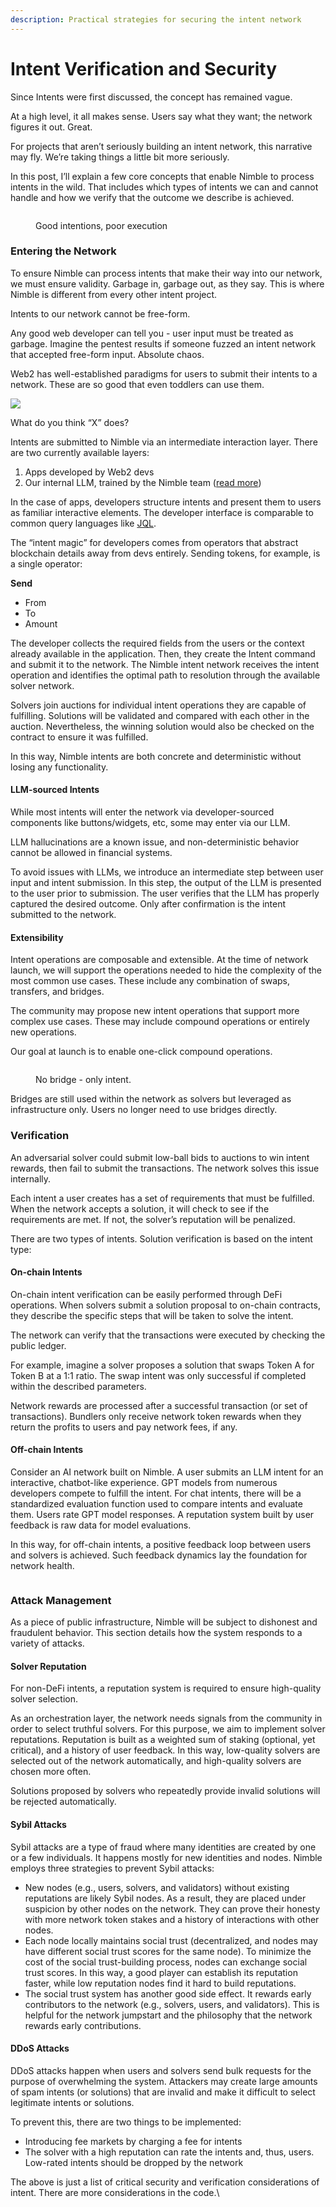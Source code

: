 ```yaml
---
description: Practical strategies for securing the intent network
---
```


# Intent Verification and Security

Since Intents were first discussed, the concept has remained vague.

At a high level, it all makes sense. Users say what they want; the network figures it out. Great.

For projects that aren’t seriously building an intent network, this narrative may fly. We’re taking things a little bit more seriously.

In this post, I’ll explain a few core concepts that enable Nimble to process intents in the wild. That includes which types of intents we can and cannot handle and how we verify that the outcome we describe is achieved.

<figure><img src="https://lh7-us.googleusercontent.com/u0CdEhtNd5T39SHCGA49BkADB24r2H8WIbJe6rKK-NaJocxMWfdNQcIIcvjE6ancyk5F32voDQVlUZrtI7NNMoA6_0oPyHyGBSUa_aOiFiHPt2I8cN5IjCH3fmmeso1K4pEMFxubVeWhS78YPFbKgco" alt=""><figcaption><p>Good intentions, poor execution</p></figcaption></figure>

### Entering the Network

To ensure Nimble can process intents that make their way into our network, we must ensure validity. Garbage in, garbage out, as they say. This is where Nimble is different from every other intent project.

Intents to our network cannot be free-form.

Any good web developer can tell you - user input must be treated as garbage. Imagine the pentest results if someone fuzzed an intent network that accepted free-form input. Absolute chaos.

Web2 has well-established paradigms for users to submit their intents to a network. These are so good that even toddlers can use them.

![](https://lh7-us.googleusercontent.com/NgaNEGhr0yn35aE56MJKYmaxInOrON1-15Ci2d969Jtxefz3ePMDaHnsTZ-SCnzXx2Ca5nXW0VaK8oAsd\_\_APfevx3lqUHwzhblJBrqhqG50aqEACuijInXEHy7aE5rDjPCVMN1XZNl-ZFRNMI6D-Nk)

What do you think “X” does?

Intents are submitted to Nimble via an intermediate interaction layer. There are two currently available layers:

1. Apps developed by Web2 devs
2. Our internal LLM, trained by the Nimble team ([read more](https://docs.nimble.technology/practical-intents/natural-language-intents))

In the case of apps, developers structure intents and present them to users as familiar interactive elements. The developer interface is comparable to common query languages like [JQL](https://support.atlassian.com/jira-service-management-cloud/docs/use-advanced-search-with-jira-query-language-jql/).

The “intent magic” for developers comes from operators that abstract blockchain details away from devs entirely. Sending tokens, for example, is a single operator:

**Send**

* From
* To
* Amount

The developer collects the required fields from the users or the context already available in the application. Then, they create the Intent command and submit it to the network. The Nimble intent network receives the intent operation and identifies the optimal path to resolution through the available solver network.

Solvers join auctions for individual intent operations they are capable of fulfilling.  Solutions will be validated and compared with each other in the auction. Nevertheless, the winning solution would also be checked on the contract to ensure it was fulfilled.

In this way, Nimble intents are both concrete and deterministic without losing any functionality.

#### **LLM-sourced Intents**

While most intents will enter the network via developer-sourced components like buttons/widgets, etc, some may enter via our LLM.&#x20;

LLM hallucinations are a known issue, and non-deterministic behavior cannot be allowed in financial systems.

To avoid issues with LLMs, we introduce an intermediate step between user input and intent submission. In this step, the output of the LLM is presented to the user prior to submission. The user verifies that the LLM has properly captured the desired outcome. Only after confirmation is the intent submitted to the network.

#### Extensibility

Intent operations are composable and extensible. At the time of network launch, we will support the operations needed to hide the complexity of the most common use cases. These include any combination of swaps, transfers, and bridges.

The community may propose new intent operations that support more complex use cases. These may include compound operations or entirely new operations.&#x20;

Our goal at launch is to enable one-click compound operations.&#x20;

<figure><img src="https://lh7-us.googleusercontent.com/lVb3xkloBU8WH1XXBlSM8QPyb1q6znnkO4jGBahlvzxaMru2v6wt4r7e0wo6uxHyE65pijS_JbRU8CrEDQTUSuxcENPNwXbDnNCVqkjFz9Dx6CsSf3INSCSF_2H7hq1asYEQPLRRXbEaXmskWLOwpAs" alt=""><figcaption><p>No bridge - only intent.</p></figcaption></figure>



Bridges are still used within the network as solvers but leveraged as infrastructure only. Users no longer need to use bridges directly.

### Verification

An adversarial solver could submit low-ball bids to auctions to win intent rewards, then fail to submit the transactions. The network solves this issue internally.

Each intent a user creates has a set of requirements that must be fulfilled. When the network accepts a solution, it will check to see if the requirements are met. If not, the solver’s reputation will be penalized.

There are two types of intents. Solution verification is based on the intent type:

#### On-chain Intents

On-chain intent verification can be easily performed through DeFi operations. When solvers submit a solution proposal to on-chain contracts, they describe the specific steps that will be taken to solve the intent.

The network can verify that the transactions were executed by checking the public ledger.

For example, imagine a solver proposes a solution that swaps Token A for Token B at a 1:1 ratio. The swap intent was only successful if completed within the described parameters.

Network rewards are processed after a successful transaction (or set of transactions). Bundlers only receive network token rewards when they return the profits to users and pay network fees, if any.

#### Off-chain Intents

Consider an AI network built on Nimble. A user submits an LLM intent for an interactive, chatbot-like experience. GPT models from numerous developers compete to fulfill the intent. For chat intents, there will be a standardized evaluation function used to compare intents and evaluate them. Users rate GPT model responses. A reputation system built by user feedback is raw data for model evaluations.

In this way, for off-chain intents, a positive feedback loop between users and solvers is achieved. Such feedback dynamics lay the foundation for network health.

<figure><img src="https://lh7-us.googleusercontent.com/GBBel744hYFiRvn9cOBOhp9K3RAGy0xngsANunTU2Tmfjxqpn-wC0QCAdN5a2lBz_ZigwZxCmncEyV1ODPdbXzwbo7-S92-j0oN7mHcgq8IzbDaIi_qsyvC-qhL5mK91nIdhBHp6Jjs7NML0Go29jo8" alt=""><figcaption></figcaption></figure>

### Attack Management

As a piece of public infrastructure, Nimble will be subject to dishonest and fraudulent behavior. This section details how the system responds to a variety of attacks.

#### Solver Reputation

For non-DeFi intents, a reputation system is required to ensure high-quality solver selection.&#x20;

As an orchestration layer, the network needs signals from the community in order to select truthful solvers. For this purpose, we aim to implement solver reputations. Reputation is built as a weighted sum of staking (optional, yet critical), and a history of user feedback. In this way, low-quality solvers are selected out of the network automatically, and high-quality solvers are chosen more often.

Solutions proposed by solvers who repeatedly provide invalid solutions will be rejected automatically.

#### Sybil Attacks

Sybil attacks are a type of fraud where many identities are created by one or a few individuals. It happens mostly for new identities and nodes. Nimble employs three strategies to prevent Sybil attacks:

* New nodes (e.g., users, solvers, and validators) without existing reputations are likely Sybil nodes. As a result, they are placed under suspicion by other nodes on the network. They can prove their honesty with more network token stakes and a history of interactions with other nodes.
* Each node locally maintains social trust (decentralized, and nodes may have different social trust scores for the same node). To minimize the cost of the social trust-building process, nodes can exchange social trust scores. In this way, a good player can establish its reputation faster, while low reputation nodes find it hard to build reputations.
* The social trust system has another good side effect. It rewards early contributors to the network (e.g., solvers, users, and validators). This is helpful for the network jumpstart and the philosophy that the network rewards early contributions.

#### DDoS Attacks

DDoS attacks happen when users and solvers send bulk requests for the purpose of overwhelming the system. Attackers may create large amounts of spam intents (or solutions) that are invalid and make it difficult to select legitimate intents or solutions.

To prevent this, there are two things to be implemented:&#x20;

* Introducing fee markets by charging a fee for intents
* The solver with a high reputation can rate the intents and, thus, users. Low-rated intents should be dropped by the network

The above is just a list of critical security and verification considerations of intent. There are more considerations in the code.\
